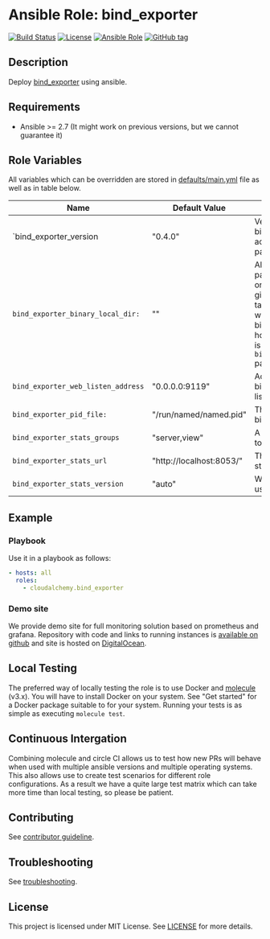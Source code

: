 # Ansible Role: bind_exporter

[![Build Status](https://travis-ci.com/cloudalchemy/ansible-bind_exporter.svg?branch=master)](https://travis-ci.com/cloudalchemy/ansible-bind_exporter)
[![License](https://img.shields.io/badge/license-MIT%20License-brightgreen.svg)](https://opensource.org/licenses/MIT)
[![Ansible Role](https://img.shields.io/badge/ansible%20role-cloudalchemy.bind_exporter-blue.svg)](https://galaxy.ansible.com/cloudalchemy/bind_exporter/)
[![GitHub tag](https://img.shields.io/github/tag/cloudalchemy/ansible-bind_exporter.svg)](https://github.com/cloudalchemy/ansible-bind_exporter/tags)

## Description

Deploy [bind_exporter](https://github.com/prometheus/bind_exporter) using ansible.

## Requirements

- Ansible >= 2.7 (It might work on previous versions, but we cannot guarantee it)

## Role Variables

All variables which can be overridden are stored in [defaults/main.yml](defaults/main.yml) file as well as in table below.

| Name           | Default Value | Description                        |
| -------------- | ------------- | -----------------------------------|
| `bind_exporter_version | "0.4.0" | Version of the bind_exporter. Also accepts latest as a parameter. |
| `bind_exporter_binary_local_dir:` | "" | Allows to use local packages instead of ones distributed on github. As parameter it takes a directory where `bind_exporter` binary is stored on host on which ansible is ran. This overrides `bind_exporter_version` parameter |
| `bind_exporter_web_listen_address` | "0.0.0.0:9119" | Address on which bind_exporter will listen. |
| `bind_exporter_pid_file:` | "/run/named/named.pid" | The PID file of the bind process. |
| `bind_exporter_stats_groups` | "server,view" | A list of stats groups to poll. |
| `bind_exporter_stats_url` | "http://localhost:8053/" | The URL of the bind statistics-channel. |
| `bind_exporter_stats_version` | "auto" | Which polling API to use. |

## Example

### Playbook

Use it in a playbook as follows:
```yaml
- hosts: all
  roles:
    - cloudalchemy.bind_exporter
```

### Demo site

We provide demo site for full monitoring solution based on prometheus and grafana. Repository with code and links to running instances is [available on github](https://github.com/cloudalchemy/demo-site) and site is hosted on [DigitalOcean](https://digitalocean.com).

## Local Testing

The preferred way of locally testing the role is to use Docker and [molecule](https://github.com/ansible-community/molecule) (v3.x). You will have to install Docker on your system. See "Get started" for a Docker package suitable to for your system. Running your tests is as simple as executing `molecule test`.

## Continuous Intergation

Combining molecule and circle CI allows us to test how new PRs will behave when used with multiple ansible versions and multiple operating systems. This also allows use to create test scenarios for different role configurations. As a result we have a quite large test matrix which can take more time than local testing, so please be patient.

## Contributing

See [contributor guideline](CONTRIBUTING.md).

## Troubleshooting

See [troubleshooting](TROUBLESHOOTING.md).

## License

This project is licensed under MIT License. See [LICENSE](/LICENSE) for more details.

